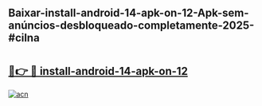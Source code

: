 ## Baixar-install-android-14-apk-on-12-Apk-sem-anúncios-desbloqueado-completamente-2025-#cilna

# <h2><a href="https://ainizakaria.my?title=install-android-14-apk-on-12&ref=20M">🔗👉 🔴 install-android-14-apk-on-12</a></h2>

[![acn](https://github.com/user-attachments/assets/0f9c940e-d8b0-45ae-aac7-cd30a18b3e1c)](https://ainizakaria.my?title=install-android-14-apk-on-12&ref=20M)

